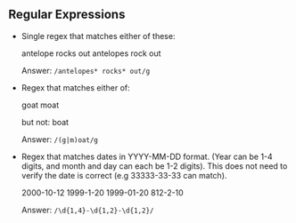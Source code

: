 ## Regular Expressions

* Single regex that matches either of these:

    antelope rocks out
    antelopes rock out

   Answer: ```/antelopes* rocks* out/g```

* Regex that matches either of:

    goat
    moat

  but not: boat
  
   Answer: ```/(g|m)oat/g```

* Regex that matches dates in YYYY-MM-DD format. (Year can be 1-4 digits, and
  month and day can each be 1-2 digits). This does not need to verify the date
  is correct (e.g 33333-33-33 can match).

  2000-10-12
  1999-1-20
  1999-01-20
  812-2-10

   Answer: ```/\d{1,4}-\d{1,2}-\d{1,2}/```